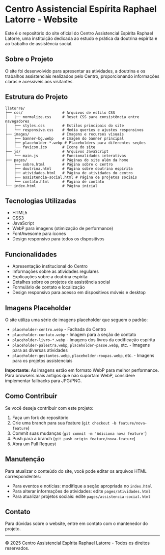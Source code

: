 # Centro Assistencial Espírita Raphael Latorre - Website

Este é o repositório do site oficial do Centro Assistencial Espírita Raphael Latorre, uma instituição dedicada ao estudo e prática da doutrina espírita e ao trabalho de assistência social.

## Sobre o Projeto

O site foi desenvolvido para apresentar as atividades, a doutrina e os trabalhos assistenciais realizados pelo Centro, proporcionando informações claras e acessíveis aos visitantes.

## Estrutura do Projeto

```
llatorre/
├── css/                  # Arquivos de estilo CSS
│   ├── normalize.css     # Reset CSS para consistência entre navegadores
│   ├── styles.css        # Estilos principais do site
│   └── responsive.css    # Media queries e ajustes responsivos
├── images/               # Imagens e recursos visuais
│   ├── banner-bg.webp    # Imagem do banner principal
│   ├── placeholder-*.webp # Placeholders para diferentes seções
│   └── favicon.ico       # Ícone do site
├── js/                   # Arquivos JavaScript
│   └── main.js           # Funcionalidades interativas
├── pages/                # Páginas do site além da home
│   ├── sobre.html        # Página sobre o centro
│   ├── doutrina.html     # Página sobre doutrina espírita
│   ├── atividades.html   # Página de atividades do centro
│   ├── assistencia-social.html # Página de projetos sociais
│   └── contato.html      # Página de contato
└── index.html            # Página inicial
```

## Tecnologias Utilizadas

- HTML5
- CSS3
- JavaScript
- WebP para imagens (otimização de performance)
- FontAwesome para ícones
- Design responsivo para todos os dispositivos

## Funcionalidades

- Apresentação institucional do Centro
- Informações sobre as atividades regulares
- Explicações sobre a doutrina espírita
- Detalhes sobre os projetos de assistência social
- Formulário de contato e localização
- Design responsivo para acesso em dispositivos móveis e desktop

## Imagens Placeholder

O site utiliza uma série de imagens placeholder que seguem o padrão:

- `placeholder-centro.webp` - Fachada do Centro
- `placeholder-contato.webp` - Imagem para a seção de contato
- `placeholder-livro-*.webp` - Imagens dos livros da codificação espírita
- `placeholder-palestra.webp`, `placeholder-passe.webp`, etc. - Imagens para as diversas atividades
- `placeholder-gestantes.webp`, `placeholder-roupas.webp`, etc. - Imagens para os projetos assistenciais

**Importante:** As imagens estão em formato WebP para melhor performance. Para browsers mais antigos que não suportam WebP, considere implementar fallbacks para JPG/PNG.

## Como Contribuir

Se você deseja contribuir com este projeto:

1. Faça um fork do repositório
2. Crie uma branch para sua feature (`git checkout -b feature/nova-feature`)
3. Commit suas mudanças (`git commit -m 'Adiciona nova feature'`)
4. Push para a branch (`git push origin feature/nova-feature`)
5. Abra um Pull Request

## Manutenção

Para atualizar o conteúdo do site, você pode editar os arquivos HTML correspondentes:

- Para eventos e notícias: modifique a seção apropriada no `index.html`
- Para alterar informações de atividades: edite `pages/atividades.html`
- Para atualizar projetos sociais: edite `pages/assistencia-social.html`

## Contato

Para dúvidas sobre o website, entre em contato com o mantenedor do projeto.

---

&copy; 2025 Centro Assistencial Espírita Raphael Latorre - Todos os direitos reservados.
